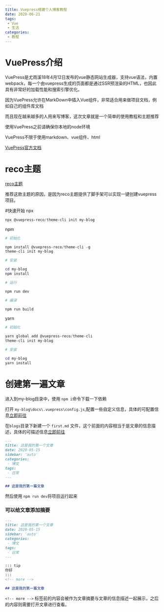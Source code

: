 ```yaml
---
title: Vuepress搭建个人博客教程
date: 2020-06-21
tags:
 - Vue
 - 生活
categories:
 - 教程
---
```


<!-- more -->

# VuePress介绍

VuePress是尤雨溪18年4月12日发布的vue静态网站生成器，支持vue语法，内置webpack，每一个由vuepress生成的页面都是通过SSR预渲染的HTML，也因此具有非常好的加载性能和搜索引擎优化。

因为VuePress允许在MarkDown中插入Vue组件，非常适合用来做项目文档，例如自己的组件库文档

而且现在越来越多的人用来写博客，这次文章就是一个简单的使用教程和主题推荐

使用VuePress之前请确保你本地的node环境

VuePress不限于使用markdown、vue组件、html

[VuePress官方文档](https://vuepress.vuejs.org/zh/)


# reco主题

[reco主题](https://vuepress-theme-reco.recoluan.com/)

推荐这款主题的原因，是因为reco主题提供了脚手架可以实现一键创建vuepress项目。

#快速开始
npx

```powershell
npx @vuepress-reco/theme-cli init my-blog
```

npm

```powershell
# 初始化

npm install @vuepress-reco/theme-cli -g
theme-cli init my-blog

# 安装

cd my-blog
npm install

# 运行

npm run dev

# 编译

npm run build
```


yarn

```powershell
# 初始化

yarn global add @vuepress-reco/theme-cli
theme-cli init my-blog

# 安装

cd my-blog
yarn install
```



# 创建第一遍文章

进入到my-blog目录中，使用 `npm i`命令下载一下依赖

打开 `my-blog\docs\.vuepress\config.js`,配置一些自定义信息，具体的可配置信息[立即前往](https://vuepress-theme-reco.recoluan.com/views/1.x/configJs.html)

在`blogs`目录下新建一个 `first.md` 文件，这个前面的内容相当于是文章的信息描述，具体的可描述信息[立即前往](https://vuepress-theme-reco.recoluan.com/views/1.x/frontMatter.html)

```markdown
---
title: 这是我的第一个文章
date: 2020-05-15
sidebar: 'auto'
categories:
 - 博文
tags:
 - 日常
---

## 这是我的第一篇文章
```

然后使用 `npm run dev`将项目运行起来

### 可以给文章添加摘要

```markdown
---
title: 这是我的第一个文章
date: 2020-05-15
sidebar: 'auto'
categories:
 - 博文
tags:
 - 日常
---

::: tip
你好
:::
<!-- more -->

## 这是我的第一篇文章
```

`<!-- more -->` 标签前的内容会被作为文章摘要与文章的信息描述一起展示，之后的内容则需要打开文章进行查看。
